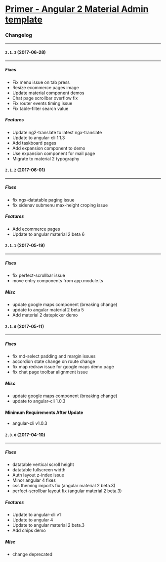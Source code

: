 # [Primer - Angular 2 Material Admin template](https://themeforest.net/user/iamnyasha)


### Changelog
***

#### `2.1.3` (2017-06-28)
***

##### Fixes
* Fix menu issue on tab press
* Resize ecommerce pages image
* Update material component demos
* Chat page scrollbar overflow fix
* Fix router events timing issue
* Fix table-filter search value


##### Features
* Update ng2-translate to latest ngx-translate
* Update to angular-cli 1.1.3
* Add taskboard pages
* Add expansion component to demo
* Use expansion component for mail page
* Migrate to material 2 typography




#### `2.1.2` (2017-06-01)
***

##### Fixes
* fix ngx-datatable paging issue
* fix sidenav submenu max-height croping issue


##### Features
* Add ecommerce pages
* Update to angular material 2 beta 6





#### `2.1.1` (2017-05-19)
***

##### Fixes
* fix perfect-scrollbar issue
* move entry components from app.module.ts


##### Misc
* update google maps component (breaking change)
* update to angular material 2 beta 5
* Add material 2 datepicker demo




#### `2.1.0` (2017-05-11)
***

##### Fixes
* fix md-select padding and margin issues
* accordion state change on route change
* fix map redraw issue for google maps  demo page
* fix chat page toolbar alignment issue


##### Misc
* update google maps component (breaking change)
* update to angular-cli 1.0.3


#### Minimum Requirements After Update
* angular-cli v1.0.3





#### `2.0.0` (2017-04-10)
***

##### Fixes
* datatable vertical scroll height
* datatable fullscreen width
* Auth layout z-index issue
* Minor angular 4 fixes
* css theming imports fix (angular material 2 beta.3)
* perfect-scrollbar layout fix (angular material 2 beta.3)

##### Features
* Update to angular-cli v1
* Update to angular 4
* Update to angular material 2 beta.3
* Add chips demo


##### Misc
* change deprecated <template> to <ng-template>
* change deprecated <md-progress-circle> to <md-progress-spinner>


#### Minimum Requirements After Update
* angular-cli v1
* angular 4
* angular material 2 beta.3




#### `1.5.0` (2017-03-19)
***

##### Fixes
* general RTL bug fixes
* fixes card-actions margins

##### Features
* Add collapse menu layout
* Add compact menu layout
* Add pricing tables



#### `1.4.0` (2017-03-01)
***

##### Fixes
* md-select font sizing and padding [commit log](https://github.com/iamnyasha/primer/commit/93e42cdc74786da9d254fd771ae7d118e6ddc697)
* fix vertical scrollbars on some pages [commit log](https://github.com/iamnyasha/primer/commit/38734631d7f008a1c53e24e9a81a2d3eb887b40a)

##### Breaking Changes
* Upgrade to angular-cli RC0 [commit log](https://github.com/iamnyasha/primer/commit/9ad7700d209aa81324ee1b0f097a7c276bbc7aee)
* refactor template specific .md-* classes to .mat-* [commit log](https://github.com/iamnyasha/primer/commit/77e8f6f3bf0cc00c624a8ab10c978dffae3b9d1f)




#### `1.3.0` (2017-02-19)
***

##### Features
* Added angular 2 material autocomplete example
* Template now passes ng lint test


##### Breaking Changes
* Update to angular-cli 1.0.0.beta-32.3 (see official changelog, comes with a lot of scss changes)
* Update to angular 2 material beta.2 (see official changelog)
* Update to angular-calendar 0.7.2 (see calendar example files for all the changes made)
* Refactored accordion directives to use attributes instead of css selectors. Files affected are admin/admin-layout.component.html and apps/mail/mail.component.html . 
  * .accordion changed to appAccordion
  * .accordion-toggle changed to appAccordionToggle
  * .accordion-link changed to appAccordionLink

##### Misc
* Refactored all *.ts and *.html files so that `ng lint` passes (also makes a lot of changes to .ts files)
* Fix errors thrown on ng test
* Updated all other packages in package.json to their latest versions


##### Updating
This update contains a number of breaking changes. The best way to update is to check your files against the commit log and make the necessary changes on your project files. If you don't have github access then get in touch via the themeforest profile page. Also refer to [angular-cli changelog](https://github.com/angular/angular-cli/blob/master/CHANGELOG.md) and [angular 2 material changelog](https://github.com/angular/material2/blob/master/CHANGELOG.md) for further information.

#### Minimum Requirements After Update
* angular-cli 1.0.0.beta-32
* node 6.9+


#### `1.2.0` (2017-02-09)
***

##### Features
* Add boxed layout
* Add custom scrollbars using perfect-scollbar plugin

##### Misc
* Update packages in package.json



#### `1.1.3` (2017-01-20)
***

##### Bug Fixes
* Fix android browser compatibility issue [package.json, polyfills.ts]

##### Misc
* Update package.json

##### Updating
Update your package.json and src/polyfills.ts files with the one from the update and then update your npm packages.


#### `1.1.2` (2017-01-17)
***

##### Bug Fixes
* Fix some color issues in dark mode [scss]
* Fix sidebar scrolling padding issue [scss]
* Fix timeline page RTL layout [scss]

##### Misc
* Update package.json

##### Updating
Only scss changes in this update so you can go ahead and replace your assets/scss/ folder with the updated one.



#### `1.1.1` (2017-01-09)
***

##### Bug Fixes
* Fix spacing bug in scss [scss]
* Fix header spacing alignment [scss]

##### Misc
* Update package.json

##### Updating
Only scss changes in this update so you can go ahead and replace your assets/scss/ folder with the updated one.


#### `1.1.0` (2017-01-03)
***

##### Bug Fixes
* Responsive layout fixes for fullcalendar 

##### Features
* Added dynamic menu

##### Misc
* Refactor responsive admin layout, calendar page and messages page
* Add menu-items and fullscreen toggle directive to shared module
* Moved admin-layout and auth-layout components to layout folder
* Updated node packages
* Minor code cleanup


#### `1.0` (2017-01-03)
***

Initial release